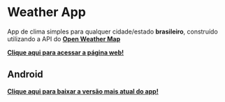 # Weather App

App de clima simples para qualquer cidade/estado **brasileiro**, construído utilizando a API do __[Open Weather Map](https://openweathermap.org/)__

__[Clique aqui para acessar a página web!](https://weather-webapp-seven.vercel.app/)__

## Android

__[Clique aqui para baixar a versão mais atual do app!](https://expo.dev/artifacts/eas/58nJekfhLYp2hbX57BK7zW.apk)__